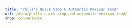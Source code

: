 ```yaml
---
title: "Phill's Quick Stop & Authentic Mexican Food"
url: /dunn/phills-quick-stop-and-authentic-mexican-food/
shop: convenience
---
```

